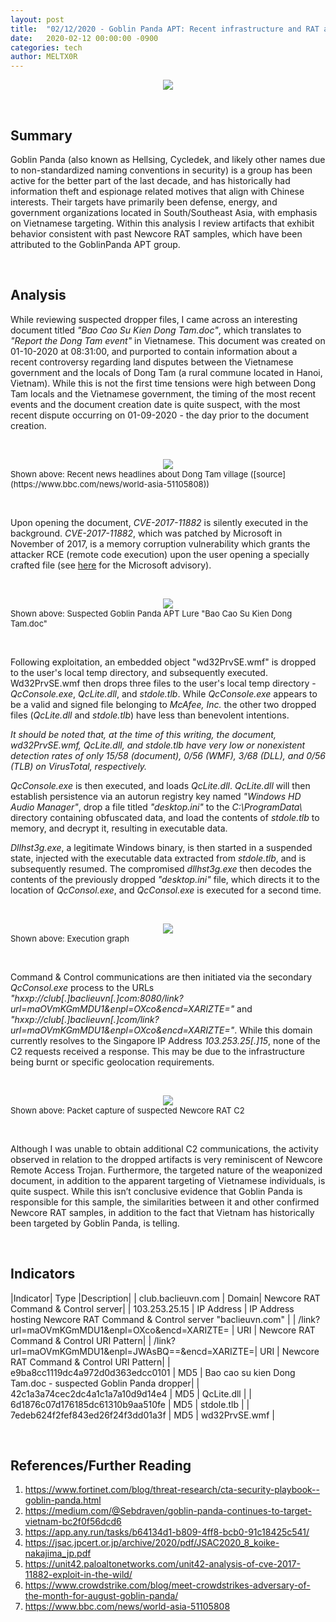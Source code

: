 ```yaml
---
layout: post
title:  "02/12/2020 - Goblin Panda APT: Recent infrastructure and RAT analysis"
date:   2020-02-12 00:00:00 -0900
categories: tech
author: MELTX0R
---
```

<center><img src="{{site.baseurl}}/assets/images/goblinPandaBanner.jpg" style="max-width:100%;max-height:100%;"></center>

&nbsp;

## Summary

Goblin Panda (also known as Hellsing, Cycledek, and likely other names due to non-standardized naming conventions in security) is a group has been active for the better part of the last decade, and has historically had information theft and espionage related motives that align with Chinese interests. Their targets have primarily been defense, energy, and government organizations located in South/Southeast Asia, with emphasis on Vietnamese targeting. Within this analysis I review artifacts that exhibit behavior consistent with past Newcore RAT samples, which have been attributed to the GoblinPanda APT group.

&nbsp;

## Analysis


While reviewing suspected dropper files, I came across an interesting document titled *"Bao Cao Su Kien Dong Tam.doc"*, which translates to *"Report the Dong Tam event"* in Vietnamese. This document was created on 01-10-2020 at 08:31:00, and purported to contain information about a recent controversy regarding land disputes between the Vietnamese government and the locals of Dong Tam (a rural commune located in Hanoi, Vietnam). While this is not the first time tensions were high between Dong Tam locals and the Vietnamese government, the timing of the most recent events and the document creation date is quite suspect, with the most recent dispute occurring on 01-09-2020 - the day prior to the document creation.

&nbsp;


<center><img src="{{site.baseurl}}/assets/images/GOBLINPANDA_APT_DONG_TAM_NEWS.png" style="max-width:100%;max-height:100%;"></center>
<span style="font-size:small;"> Shown above: Recent news headlines about Dong Tam village ([source](https://www.bbc.com/news/world-asia-51105808))</span>


&nbsp;



Upon opening the document, *CVE-2017-11882* is silently executed in the background. *CVE-2017-11882*, which was patched by Microsoft in November of 2017, is a memory corruption vulnerability which grants the attacker RCE (remote code execution) upon the user opening a specially crafted file (see [here](https://portal.msrc.microsoft.com/en-US/security-guidance/advisory/CVE-2017-11882)  for the Microsoft advisory).

&nbsp;


<center><img src="{{site.baseurl}}/assets/images/GOBLINPANDA_APT_LURE.png" style="max-width:100%;max-height:100%;"></center>
<span style="font-size:small;"> Shown above: Suspected Goblin Panda APT Lure "Bao Cao Su Kien Dong Tam.doc"</span>

&nbsp;

Following exploitation, an embedded object "wd32PrvSE.wmf" is dropped to the user's local temp directory, and subsequently executed. Wd32PrvSE.wmf then drops three files to the user's local temp directory - *QcConsole.exe*, *QcLite.dll*, and *stdole.tlb*. While *QcConsole.exe* appears to be a valid and signed file belonging to *McAfee, Inc.* the other two dropped files (*QcLite.dll* and *stdole.tlb*) have less than benevolent intentions.

*It should be noted that, at the time of this writing, the document, wd32PrvSE.wmf, QcLite.dll, and stdole.tlb have very low or nonexistent detection rates of only 15/58 (document), 0/56 (WMF), 3/68 (DLL), and 0/56 (TLB) on VirusTotal, respectively.*

*QcConsole.exe* is then executed, and loads *QcLite.dll*. *QcLite.dll* will then establish persistence via an autorun registry key named *"Windows HD Audio Manager"*, drop a file titled *"desktop.ini"* to the *C:\ProgramData\\* directory containing obfuscated data, and load the contents of *stdole.tlb* to memory, and decrypt it, resulting in executable data.

*Dllhst3g.exe*, a legitimate Windows binary, is then started in a suspended state, injected with the executable data extracted from *stdole.tlb*, and is subsequently resumed. The compromised *dllhst3g.exe* then decodes the contents of the previously dropped *"desktop.ini"* file, which directs it to the location of *QcConsol.exe*, and *QcConsol.exe* is executed for a second time.

&nbsp;


<center><img src="{{site.baseurl}}/assets/images/GOBLINPANDA_APT_EXECUTION_GRAPH.png" style="max-width:100%;max-height:100%;"></center>
<span style="font-size:small;"> Shown above: Execution graph</span>

&nbsp;


Command & Control communications are then initiated via the secondary *QcConsol.exe* process to the URLs *"hxxp://club[.]baclieuvn[.]com:8080/link?url=maOVmKGmMDU1&enpl=OXco&encd=XARIZTE="* and *"hxxp://club[.]baclieuvn[.]com/link?url=maOVmKGmMDU1&enpl=OXco&encd=XARIZTE="*. While this domain currently resolves to the Singapore IP Address *103.253.25[.]15*, none of the C2 requests received a response. This may be due to the infrastructure being burnt or specific geolocation requirements.


&nbsp;

<center><img src="{{site.baseurl}}/assets/images/GOBLINPANDA_APT_NEWCORERAT_C2_PCAP.png" style="max-width:100%;max-height:100%;"></center>
<span style="font-size:small;"> Shown above: Packet capture of suspected Newcore RAT C2 </span>

&nbsp;


Although I was unable to obtain additional C2 communications, the activity observed in relation to the dropped artifacts is very reminiscent of Newcore Remote Access Trojan. Furthermore, the targeted nature of the weaponized document, in addition to the apparent targeting of Vietnamese individuals, is quite suspect. While this isn’t conclusive evidence that Goblin Panda is responsible for this sample, the similarities between it and other confirmed Newcore RAT samples, in addition to the fact that Vietnam has historically been targeted by Goblin Panda, is telling.

&nbsp;

## Indicators

|Indicator|	Type	|Description|
| club.baclieuvn.com | Domain| Newcore RAT Command & Control server|
| 103.253.25.15 | IP Address | IP Address hosting Newcore RAT Command & Control server "baclieuvn.com" |
| /link?url=maOVmKGmMDU1&enpl=OXco&encd=XARIZTE= | URI | Newcore RAT Command & Control URI Pattern|
| /link?url=maOVmKGmMDU1&enpl=JWAsBQ==&encd=XARIZTE=| URI | Newcore RAT Command & Control URI Pattern|
| e9ba8cc1119dc4a972d0d363edcc0101 | MD5 | Bao cao su kien Dong Tam.doc - suspected Goblin Panda dropper|
| 42c1a3a74cec2dc4a1c1a7a10d9d14e4 | MD5 | QcLite.dll |
| 6d1876c07d176185dc61310b9aa510fe | MD5 | stdole.tlb |
| 7edeb624f2fef843ed26f24f3dd01a3f | MD5 | wd32PrvSE.wmf |





&nbsp;

## References/Further Reading

1. https://www.fortinet.com/blog/threat-research/cta-security-playbook--goblin-panda.html
2. https://medium.com/@Sebdraven/goblin-panda-continues-to-target-vietnam-bc2f0f56dcd6
3. https://app.any.run/tasks/b64134d1-b809-4ff8-bcb0-91c18425c541/
4. https://jsac.jpcert.or.jp/archive/2020/pdf/JSAC2020_8_koike-nakajima_jp.pdf
5. https://unit42.paloaltonetworks.com/unit42-analysis-of-cve-2017-11882-exploit-in-the-wild/
6. https://www.crowdstrike.com/blog/meet-crowdstrikes-adversary-of-the-month-for-august-goblin-panda/
7. https://www.bbc.com/news/world-asia-51105808
